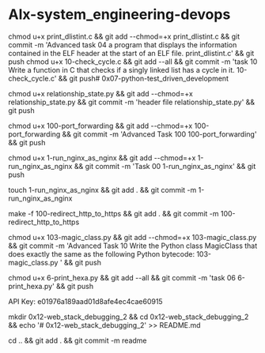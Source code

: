 # Alx-system_engineering-devops

chmod u+x print_dlistint.c && git add --chmod=+x print_dlistint.c && git commit -m 'Advanced task 04 a program that displays the information contained in the ELF header at the start of an ELF file. print_dlistint.c' && git push
chmod u+x 10-check_cycle.c && git add --all && git commit -m 'task 10 Write a function in C that checks if a singly linked list has a cycle in it. 10-check_cycle.c' && git push# 0x07-python-test_driven_development

chmod u+x relationship_state.py && git add --chmod=+x relationship_state.py && git commit -m 'header file relationship_state.py' && git push

chmod u+x 100-port_forwarding && git add --chmod=+x 100-port_forwarding && git commit -m 'Advanced Task 100 100-port_forwarding' && git push

chmod u+x 1-run_nginx_as_nginx && git add --chmod=+x 1-run_nginx_as_nginx && git commit -m 'Task 00 1-run_nginx_as_nginx' && git push

touch 1-run_nginx_as_nginx && git add . && git commit -m 1-run_nginx_as_nginx

make -f 100-redirect_http_to_https && git add . && git commit -m 100-redirect_http_to_https

chmod u+x 103-magic_class.py && git add --chmod=+x 103-magic_class.py && git commit -m 'Advanced Task 10 Write the Python class MagicClass that does exactly the same as the following Python bytecode: 103-magic_class.py ' && git push

chmod u+x 6-print_hexa.py && git add --all && git commit -m 'task 06 6-print_hexa.py' && git push

API Key: e01976a189aad01d8afe4ec4cae60915

mkdir 0x12-web_stack_debugging_2 && cd 0x12-web_stack_debugging_2 && echo '# 0x12-web_stack_debugging_2' >> README.md

cd .. && git add . && git commit -m readme

